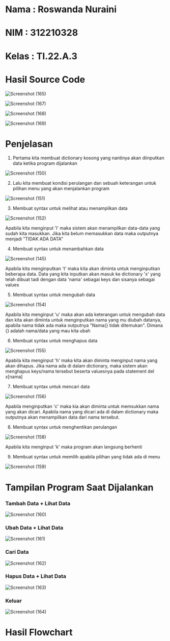 # Nama : Roswanda Nuraini

# NIM : 312210328

# Kelas : TI.22.A.3

# Hasil Source Code

![Screenshot (165)](https://user-images.githubusercontent.com/115516632/203989633-23dfdbaa-23de-446a-96a9-b6cdb8fcc09a.png)

![Screenshot (167)](https://user-images.githubusercontent.com/115516632/203990495-b69f835b-43c0-4f86-832e-f1263e343f9e.png)

![Screenshot (168)](https://user-images.githubusercontent.com/115516632/203990763-c03e5d82-c05c-41eb-8fbb-43bbf4ce5978.png)

![Screenshot (169)](https://user-images.githubusercontent.com/115516632/203991075-354aebfa-a4ab-4be1-b703-0840d873d96a.png)

# Penjelasan

1. Pertama kita membuat dictionary kosong yang nantinya akan diinputkan data ketika program dijalankan

![Screenshot (150)](https://user-images.githubusercontent.com/115516632/203974791-bfd61f63-ec19-4ab8-85be-ab0c0f455c19.png)

2. Lalu kita membuat kondisi perulangan dan sebuah keterangan untuk pilihan menu yang akan menjalankan program

![Screenshot (151)](https://user-images.githubusercontent.com/115516632/203975145-1b99146e-56f3-4745-ad5c-c9ac92799834.png)

3. Membuat syntax untuk melihat atau menampilkan data

![Screenshot (152)](https://user-images.githubusercontent.com/115516632/203975808-2fc5e12a-25af-4029-b1d7-64da8e7a5379.png)

Apabila kita menginput 'l' maka sistem akan menampilkan data-data yang sudah kita masukkan. Jika kita belum memasukkan data maka outputnya menjadi "TIDAK ADA DATA"

4. Membuat syntax untuk menambahkan data

![Screenshot (145)](https://user-images.githubusercontent.com/115516632/203944937-716a16af-9b2a-487e-8983-a50cf3720b18.png)

Apabila kita menginputkan 't' maka kita akan diminta untuk menginputkan beberapa data. Data yang kita inputkan akan masuk ke dictionary 'x' yang telah dibuat tadi dengan data 'nama' sebagai keys dan sisanya sebagai values

5. Membuat syntax untuk mengubah data

![Screenshot (154)](https://user-images.githubusercontent.com/115516632/203977602-4be52552-1166-46ab-9c21-df5edd21a9d3.png)

Apabila kita menginput 'u' maka akan ada keterangan untuk mengubah data dan kita akan diminta untuk menginputkan nama yang mu diubah datanya, apabila nama tidak ada maka outputnya "Nama{} tidak ditemukan". Dimana {} adalah nama/data yang mau kita ubah

6. Membuat syntax untuk menghapus data

![Screenshot (155)](https://user-images.githubusercontent.com/115516632/203978182-344becbf-fa76-4179-a487-8efbd9ae723f.png)

Apabila kita menginput 'h' maka kita akan diminta menginput nama yang akan dihapus. Jika nama ada di dalam dictionary, maka sistem akan menghapus keys/nama tersebut beserta valuesnya pada statement del x[nama]

7. Membuat syntax untuk mencari data

![Screenshot (156)](https://user-images.githubusercontent.com/115516632/203978869-b4f1a168-33c7-4cc9-a4cc-f22965b09ab9.png)

Apabila menginputkan 'c' maka kia akan diminta untuk memsukkan nama yang akan dicari. Apabila nama yang dicari ada di dalam dictionary maka outputnya akan menampilkan data dari nama tersebut.

8. Membuat syntax untuk menghentikan perulangan

![Screenshot (158)](https://user-images.githubusercontent.com/115516632/203979490-7ab0aa37-6f54-4a7f-a8ce-f474bdd0d48b.png)

Apabila kita menginput 'k' maka program akan langsung berhenti

9. Membuat syntax untuk memilih apabila pilihan yang tidak ada di menu

![Screenshot (159)](https://user-images.githubusercontent.com/115516632/203980054-31144439-127c-4b17-9c0a-678f231e4d1e.png)


# Tampilan Program Saat Dijalankan

### Tambah Data + Lihat Data

![Screenshot (160)](https://user-images.githubusercontent.com/115516632/203985966-0512f81c-e7e7-4de3-a8e7-b6e2f50e5f05.png)

### Ubah Data + Lihat Data

![Screenshot (161)](https://user-images.githubusercontent.com/115516632/203986798-9f619785-6f77-4ac7-b030-df4867b61faa.png)

### Cari Data 

![Screenshot (162)](https://user-images.githubusercontent.com/115516632/203987622-bd08e7c5-454c-49cc-9652-27253e6963c7.png)

### Hapus Data + Lihat Data

![Screenshot (163)](https://user-images.githubusercontent.com/115516632/203988579-e5f47bf1-57a0-405e-82dc-86b90d11705b.png)

### Keluar

![Screenshot (164)](https://user-images.githubusercontent.com/115516632/203988822-fc14e87e-de23-45af-ba98-0e05b5bf9edf.png)

# Hasil Flowchart













